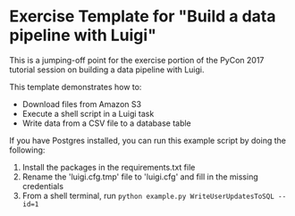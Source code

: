 # Exercise Template for "Build a data pipeline with Luigi"

This is a jumping-off point for the exercise portion of the PyCon 2017 tutorial session on building a data pipeline with Luigi.

This template demonstrates how to:
- Download files from Amazon S3
- Execute a shell script in a Luigi task
- Write data from a CSV file to a database table

If you have Postgres installed, you can run this example script by doing the following:
1. Install the packages in the requirements.txt file
2. Rename the 'luigi.cfg.tmp' file to 'luigi.cfg' and fill in the missing credentials 
3. From a shell terminal, run `python example.py WriteUserUpdatesToSQL --id=1`
